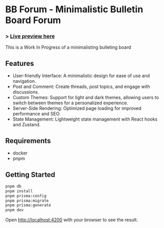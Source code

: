 # BB Forum - Minimalistic Bulletin Board Forum

### > [Live preview here](https://bbforum.duckdns.org/)

This is a Work In Progress of a minimalisting bulleting board

## Features

- User-friendly Interface: A minimalistic design for ease of use and navigation.
- Post and Comment: Create threads, post topics, and engage with discussions.
- Custom Themes: Support for light and dark themes, allowing users to switch between themes for a personalized experience.
- Server-Side Rendering: Optimized page loading for improved performance and SEO.
- State Management: Lightweight state management with React hooks and Zustand.

## Requirements

- docker
- pnpm

## Getting Started

```bash
pnpm db
pnpm install
pnpm prisma:config
pnpm prisma:migrate
pnpm prisma:generate
pnpm dev
```

Open [http://localhost:4200](http://localhost:4200) with your browser to see the result.
